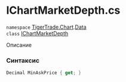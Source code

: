 
# IChartMarketDepth.cs
`namespace` [TigerTrade.Chart](../../TigerTrade.Chart.md).[Data](../../TigerTrade.Chart/Data.md)  
    `class` [IChartMarketDepth](../../IChartMarketDepth.cs.md)

Описание

### Синтаксис
```csharp
Decimal MinAskPrice { get; }
```
